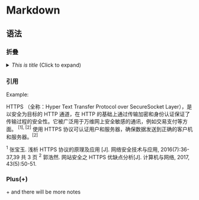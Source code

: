 # Markdown

## 语法

### 折叠

<details>
<summary><em>This is title</em> (Click to expand)</summary>

with `npm`:

```shell
$ npm install
# or
$ npm install xxx
```

with `yarn`:

```shell
$ yarn install
# or
$ yarn add xxx
```

</details>

### 引用

Example:

HTTPS （全称：Hyper Text Transfer Protocol over SecureSocket Layer），是以安全为目标的 HTTP 通道，在 HTTP 的基础上通过传输加密和身份认证保证了传输过程的安全性。它被广泛用于万维网上安全敏感的通讯，例如交易支付等方面。 <sup>[1], [2]</sup>
使用 HTTPS 协议可认证用户和服务器，确保数据发送到正确的客户机和服务器。<sup>[2]</sup>

<sup>1</sup> 张宝玉. 浅析 HTTPS 协议的原理及应用 [J]. 网络安全技术与应用, 2016(7):36-37,39 共 3 页
<sup>2</sup> 郭浩然. 网站安全之 HTTPS 优缺点分析[J]. 计算机与网络, 2017, 43(5):50-51.

### Plus(+)

&plus; and there will be more notes
